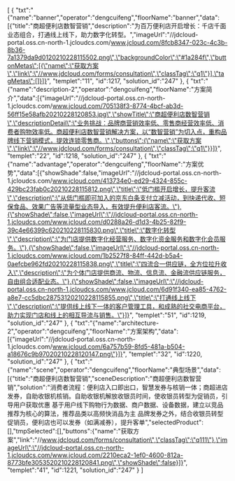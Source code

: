 [
	{
		"txt":"{\"name\":\"banner\",\"operator\":\"dengcuifeng\",\"floorName\":\"banner\",\"data\":[{\"title\":\"商超便利店数智营销\",\"description\":\"为百万便利店开启增长：千店千面业态组合，打通线上线下，助力数字化转型。\",\"imageUrl\":\"//jdcloud-portal.oss.cn-north-1.jcloudcs.com/www.jcloud.com/8fcb8347-023c-4c3b-8b36-7a1379da9d0120210228115502.png\",\"backgroundColor\":\"#1a284f\",\"buttonMetas\":[{\"name\":\"获取方案\",\"link\":\"//www.jdcloud.com/forms/consultation\",\"classTag\":\"q1\"}],\"tagMetas\":[]}]}",
		"templet":"11",
		"id":1217,
		"solution_id":"247"
	},
	{
		"txt":"{\"name\":\"description-2\",\"operator\":\"dengcuifeng\",\"floorName\":\"方案简介\",\"data\":[{\"imageUrl\":\"//jdcloud-portal.oss.cn-north-1.jcloudcs.com/www.jcloud.com/705138f3-8774-4bcf-ab3d-56ff15e58afb20210228120853.jpg\",\"showTitle\":\"商超便利店数智营销\",\"descriptionDetail\":\"业务挑战：品牌商营销效率低、零售商经营效率低、消费者购物效率低。商超便利店数智营销解决方案，以“数智营销”为切入点，重构品牌线下营销模式，提效连锁零售商。\",\"buttons\":{\"name\":\"获取方案\",\"link\":\"//www.jdcloud.com/forms/consultation\",\"classTag\":\"q1\"}}]}",
		"templet":"22",
		"id":1218,
		"solution_id":"247"
	},
	{
		"txt":"{\"name\":\"advantage\",\"operator\":\"dengcuifeng\",\"floorName\":\"方案优势\",\"data\":[{\"showShade\":false,\"imageUrl\":\"//jdcloud-portal.oss.cn-north-1.jcloudcs.com/www.jcloud.com/413734e0-ed29-4324-855c-429bc23fab0c20210228115812.png\",\"title\":\"低门槛开启增长，提升客流\",\"description\":\"从低门槛即可加入的京东白条支付立减活动，到快递代收、短保食品、效果广告等流量型业态导入，有效提升便利店客流。\"},{\"showShade\":false,\"imageUrl\":\"//jdcloud-portal.oss.cn-north-1.jcloudcs.com/www.jcloud.com/d0288a26-d1d3-4b25-82f9-39c4e66399c620210228115830.png\",\"title\":\"数字化转型\",\"description\":\"为门店提供数字化经营服务、数字化资金服务和数字化会员服务。\"},{\"showShade\":false,\"imageUrl\":\"//jdcloud-portal.oss.cn-north-1.jcloudcs.com/www.jcloud.com/1b2527f8-84ff-442d-b5a4-0aefcbe962fd20210228115838.png\",\"title\":\"四流合一供应链，全方位拉升收入\",\"description\":\"为个体门店提供商流、物流、信息流、金融流供应链服务，自由组合适配业态。\"},{\"showShade\":false,\"imageUrl\":\"//jdcloud-portal.oss.cn-north-1.jcloudcs.com/www.jcloud.com/6d91f340-ea85-4762-a8e7-cc5dbc28753120210228115855.png\",\"title\":\"打通线上线下\",\"description\":\"提供线上线下一体的客户管理工具，和成熟的社交电商平台，助力实现门店和线上的相互导流与销售。\"}]}",
		"templet":"51",
		"id":1219,
		"solution_id":"247"
	},
	{
		"txt":"{\"name\":\"architecture-2\",\"operator\":\"dengcuifeng\",\"floorName\":\"方案架构\",\"data\":[{\"imageUrl\":\"//jdcloud-portal.oss.cn-north-1.jcloudcs.com/www.jcloud.com/6a757b59-8fd5-481a-b504-a18676c9b97020210228120147.png\"}]}",
		"templet":"32",
		"id":1220,
		"solution_id":"247"
	},
	{
		"txt":"{\"name\":\"scene\",\"operator\":\"dengcuifeng\",\"floorName\":\"典型场景\",\"data\":[{\"title\":\"商超便利店数智营销\",\"sceneDescription\":\"商超便利店数智营销\",\"solution\":\"消费者流程：便利店入口即出口，智慧发券与核销一体；商超进店发券，自助收银机核销。自助收银机解放收银员时间，使收银员转型为促销员，引导用户获取优惠 基于用户线下购物行为数据、商户数据、设备数据，建立以竞品推荐为核心的算法，推荐品类以高频快消品为主 品牌发券之外，结合收银员转型促销员，便利店也可以发券（如满减券），提升客单\",\"selectedProduct\":[],\"tmpSelected\":[],\"buttons\":{\"name\":\"获取方案\",\"link\":\"//www.jdcloud.com/forms/consultation\",\"classTag\":\"q111\"},\"imageUrl\":\"//jdcloud-portal.oss.cn-north-1.jcloudcs.com/www.jcloud.com/2210eca2-1ef0-4600-812a-8773bfe3053520210228120841.png\",\"showShade\":false}]}",
		"templet":"41",
		"id":1221,
		"solution_id":"247"
	}
]